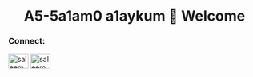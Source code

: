 <h1 align="center">A5-5a1am0 a1aykum 👋
  Welcome</h1>
<h3 align="center"></h3>


<h3 align="left">Connect:</h3>
<p align="left">
<a href="www.linkedin.com/in/saleembibar" target="blank"><img align="center" src="https://raw.githubusercontent.com/rahuldkjain/github-profile-readme-generator/master/src/images/icons/Social/linked-in-alt.svg" alt="saleem bibar" height="30" width="40" /></a>
<a href="https://www.facebook.com/sale.top.750/" target="blank"><img align="center" src="https://raw.githubusercontent.com/rahuldkjain/github-profile-readme-generator/master/src/images/icons/Social/facebook.svg" alt="saleem bibar" height="30" width="40" /></a>
</p>
